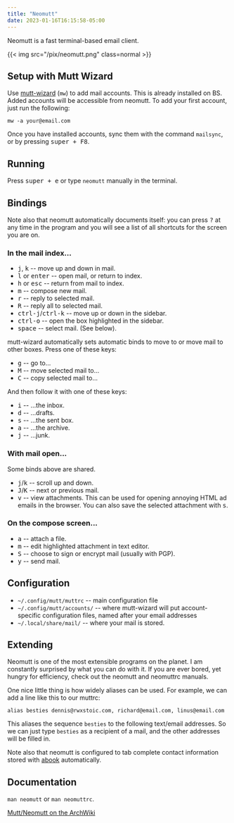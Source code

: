 ```yaml
---
title: "Neomutt"
date: 2023-01-16T16:15:58-05:00
---
```


Neomutt is a fast terminal-based email client.

{{< img src="/pix/neomutt.png" class=normal >}}

## Setup with Mutt Wizard

Use [mutt-wizard](https://muttwizard.com) (`mw`) to add mail accounts. This is already installed on BS. Added accounts will be accessible from neomutt. To add your first account, just run the following:

```fish
mw -a your@email.com
```

Once you have installed accounts, sync them with the command `mailsync`, or by pressing <kbd>super + F8</kbd>.

## Running

Press <kbd>super + e</kbd> or type `neomutt` manually in the terminal.


## Bindings

Note also that neomutt automatically documents itself: you can press <kbd>?</kbd> at any time in the program and you will see a list of all shortcuts for the screen you are on.

### In the mail index...

- <kbd>j</kbd>, <kbd>k</kbd> -- move up and down in mail.
- <kbd>l</kbd> or <kbd>enter</kbd> -- open mail, or return to index.
- <kbd>h</kbd> or <kbd>esc</kbd> -- return from mail to index.
- <kbd>m</kbd> -- compose new mail.
- <kbd>r</kbd> -- reply to selected mail.
- <kbd>R</kbd> -- reply all to selected mail.
- <kbd>ctrl-j</kbd>/<kbd>ctrl-k</kbd> -- move up or down in the sidebar.
- <kbd>ctrl-o</kbd> -- open the box highlighted in the sidebar.
- <kbd>space</kbd> -- select mail. (See below).

mutt-wizard automatically sets automatic binds to move to or move mail to other boxes. Press one of these keys:

- <kbd>g</kbd> -- go to...
- <kbd>M</kbd> -- move selected mail to...
- <kbd>C</kbd> -- copy selected mail to...

And then follow it with one of these keys:

- <kbd>i</kbd> -- ...the inbox.
- <kbd>d</kbd> -- ...drafts.
- <kbd>s</kbd> -- ...the sent box.
- <kbd>a</kbd> -- ...the archive.
- <kbd>j</kbd> -- ...junk.

### With mail open...

Some binds above are shared.

- <kbd>j</kbd>/<kbd>k</kbd> -- scroll up and down.
- <kbd>J</kbd>/<kbd>K</kbd> -- next or previous mail.
- <kbd>v</kbd> -- view attachments. This can be used for opening annoying HTML ad emails in the browser. You can also save the selected attachment with <kbd>s</kbd>.

### On the compose screen...

- <kbd>a</kbd> -- attach a file.
- <kbd>m</kbd> -- edit highlighted attachment in text editor.
- <kbd>S</kbd> -- choose to sign or encrypt mail (usually with PGP).
- <kbd>y</kbd> -- send mail.

## Configuration

- `~/.config/mutt/muttrc` -- main configuration file
- `~/.config/mutt/accounts/` -- where mutt-wizard will put account-specific configuration files, named after your email addresses
- `~/.local/share/mail/` -- where your mail is stored.

## Extending

Neomutt is one of the most extensible programs on the planet. I am constantly surprised by what you can do with it. If you are ever bored, yet hungry for efficiency, check out the neomutt and neomuttrc manuals.

One nice little thing is how widely aliases can be used. For example, we can add a line like this to our muttrc:

```muttrc
alias besties dennis@rwxstoic.com, richard@email.com, linus@email.com
```

This aliases the sequence `besties` to the following text/email addresses. So we can just type `besties` as a recipient of a mail, and the other addresses will be filled in.

Note also that neomutt is configured to tab complete contact information stored with [abook](/abook) automatically.

## Documentation

`man neomutt` or `man neomuttrc`.

[Mutt/Neomutt on the ArchWiki](https://wiki.archlinux.org/title/Mutt)
